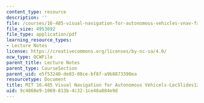 ```yaml
---
content_type: resource
description: ''
file: /courses/16-485-visual-navigation-for-autonomous-vehicles-vnav-fall-2020/9c4860e91069813b4c321ce48a884e9d_MIT16_485F20_lec12lec13.pdf
file_size: 4953692
file_type: application/pdf
learning_resource_types:
- Lecture Notes
license: https://creativecommons.org/licenses/by-nc-sa/4.0/
ocw_type: OCWFile
parent_title: Lecture Notes
parent_type: CourseSection
parent_uid: e5f53240-de03-08ce-bf8f-a9b8873390ea
resourcetype: Document
title: MIT 16.485 Visual Navigation for Autonomous Vehicels-LecSlides12
uid: 9c4860e9-1069-813b-4c32-1ce48a884e9d
---
```


